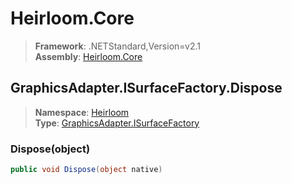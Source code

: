 # Heirloom.Core

> **Framework**: .NETStandard,Version=v2.1  
> **Assembly**: [Heirloom.Core][0]  

## GraphicsAdapter.ISurfaceFactory.Dispose

> **Namespace**: [Heirloom][0]  
> **Type**: [GraphicsAdapter.ISurfaceFactory][1]  

### Dispose(object)

```cs
public void Dispose(object native)
```

[0]: ../Heirloom.Core.md
[1]: Heirloom.GraphicsAdapter.ISurfaceFactory.md
